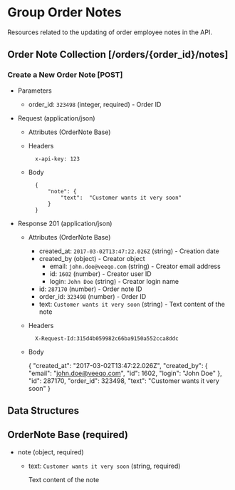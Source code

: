 # Group Order Notes

Resources related to the updating of order employee notes in the API.

## Order Note Collection [/orders/{order_id}/notes]

### Create a New Order Note [POST]

+ Parameters
    + order_id: `323498` (integer, required) - Order ID

+ Request (application/json)

    + Attributes (OrderNote Base)

    + Headers

            x-api-key: 123

    + Body

            {
                "note": {
                    "text":  "Customer wants it very soon"
                }
            }


+ Response 201 (application/json)

    + Attributes (OrderNote Base)
        + created_at: `2017-03-02T13:47:22.026Z` (string) - Creation date
        + created_by (object) - Creator object
            + email: `john.doe@veeqo.com` (string) - Creator email address
            + id: `1602` (number) - Creator user ID
            + login: `John Doe` (string) - Creator login name
        + id: `287170` (number) - Order note ID
        + order_id: `323498` (number) - Order ID
        + text: `Customer wants it very soon` (string) - Text content of the note

    + Headers

            X-Request-Id:315d4b059982c66ba9150a552cca8ddc

    + Body

        {
            "created_at": "2017-03-02T13:47:22.026Z",
            "created_by": {
                "email": "john.doe@veeqo.com",
                "id": 1602,
                "login": "John Doe"
            },
            "id": 287170,
            "order_id": 323498,
            "text": "Customer wants it very soon"
        }

## Data Structures

## OrderNote Base (required)
+ note (object, required)

    + text: `Customer wants it very soon` (string, required)

        Text content of the note
